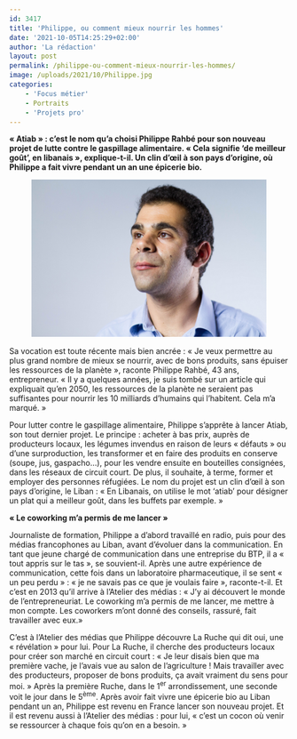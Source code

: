 ```yaml
---
id: 3417
title: 'Philippe, ou comment mieux nourrir les hommes'
date: '2021-10-05T14:25:29+02:00'
author: 'La rédaction'
layout: post
permalink: /philippe-ou-comment-mieux-nourrir-les-hommes/
image: /uploads/2021/10/Philippe.jpg
categories:
    - 'Focus métier'
    - Portraits
    - 'Projets pro'
---
```


**« Atiab » : c’est le nom qu’a choisi Philippe Rahbé pour son nouveau projet de lutte contre le gaspillage alimentaire. « Cela signifie ‘de meilleur goût’, en libanais », explique-t-il. Un clin d’œil à son pays d’origine, où Philippe a fait vivre pendant un an une épicerie bio.**

<figure class="wp-block-image"><img src="/uploads/2021/10/Philippe.jpg" alt="Illustration"></figure>Sa vocation est toute récente mais bien ancrée : « Je veux permettre au plus grand nombre de mieux se nourrir, avec de bons produits, sans épuiser les ressources de la planète », raconte Philippe Rahbé, 43 ans, entrepreneur. « Il y a quelques années, je suis tombé sur un article qui expliquait qu’en 2050, les ressources de la planète ne seraient pas suffisantes pour nourrir les 10 milliards d’humains qui l’habitent. Cela m’a marqué. »

Pour lutter contre le gaspillage alimentaire, Philippe s’apprête à lancer Atiab, son tout dernier projet. Le principe : acheter à bas prix, auprès de producteurs locaux, les légumes invendus en raison de leurs « défauts » ou d’une surproduction, les transformer et en faire des produits en conserve (soupe, jus, gaspacho…), pour les vendre ensuite en bouteilles consignées, dans les réseaux de circuit court. De plus, il souhaite, à terme, former et employer des personnes réfugiées. Le nom du projet est un clin d’œil à son pays d’origine, le Liban : « En Libanais, on utilise le mot ‘atiab’ pour désigner un plat qui a meilleur goût, dans les buffets par exemple. »

**« Le coworking m’a permis de me lancer »**

Journaliste de formation, Philippe a d’abord travaillé en radio, puis pour des médias francophones au Liban, avant d’évoluer dans la communication. En tant que jeune chargé de communication dans une entreprise du BTP, il a « tout appris sur le tas », se souvient-il. Après une autre expérience de communication, cette fois dans un laboratoire pharmaceutique, il se sent « un peu perdu » : « je ne savais pas ce que je voulais faire », raconte-t-il. Et c’est en 2013 qu’il arrive à l’Atelier des médias : « J’y ai découvert le monde de l’entrepreneuriat. Le coworking m’a permis de me lancer, me mettre à mon compte. Les coworkers m’ont donné des conseils, rassuré, fait travailler avec eux.»

C’est à l’Atelier des médias que Philippe découvre La Ruche qui dit oui, une « révélation » pour lui. Pour La Ruche, il cherche des producteurs locaux pour créer son marché en circuit court : « Je leur disais bien que ma première vache, je l’avais vue au salon de l’agriculture ! Mais travailler avec des producteurs, proposer de bons produits, ça avait vraiment du sens pour moi. » Après la première Ruche, dans le 1<sup>er</sup> arrondissement, une seconde voit le jour dans le 5<sup>ème</sup>. Après avoir fait vivre une épicerie bio au Liban pendant un an, Philippe est revenu en France lancer son nouveau projet. Et il est revenu aussi à l’Atelier des médias : pour lui, « c’est un cocon où venir se ressourcer à chaque fois qu’on en a besoin. »